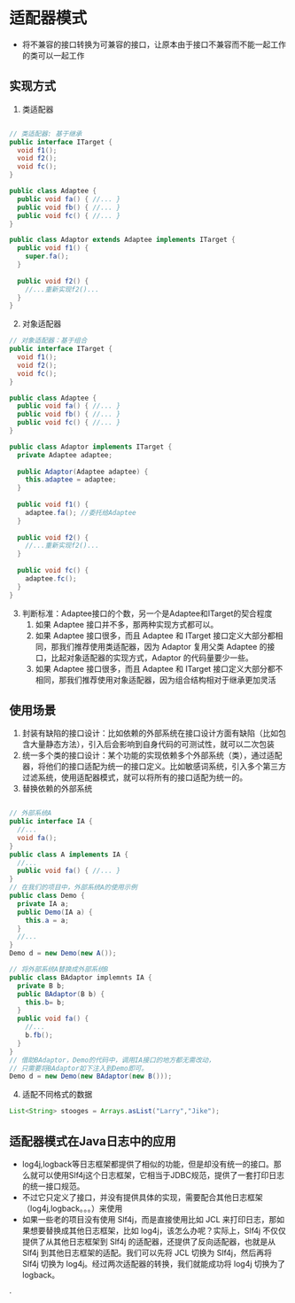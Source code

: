 # 适配器模式

+ 将不兼容的接口转换为可兼容的接口，让原本由于接口不兼容而不能一起工作的类可以一起工作

## 实现方式

1. 类适配器

~~~java

// 类适配器: 基于继承
public interface ITarget {
  void f1();
  void f2();
  void fc();
}

public class Adaptee {
  public void fa() { //... }
  public void fb() { //... }
  public void fc() { //... }
}

public class Adaptor extends Adaptee implements ITarget {
  public void f1() {
    super.fa();
  }
  
  public void f2() {
    //...重新实现f2()...
  }
}
~~~

2. 对象适配器

~~~java
// 对象适配器：基于组合
public interface ITarget {
  void f1();
  void f2();
  void fc();
}

public class Adaptee {
  public void fa() { //... }
  public void fb() { //... }
  public void fc() { //... }
}

public class Adaptor implements ITarget {
  private Adaptee adaptee;
  
  public Adaptor(Adaptee adaptee) {
    this.adaptee = adaptee;
  }
  
  public void f1() {
    adaptee.fa(); //委托给Adaptee
  }
  
  public void f2() {
    //...重新实现f2()...
  }
  
  public void fc() {
    adaptee.fc();
  }
}
~~~

3. 判断标准：Adaptee接口的个数，另一个是Adaptee和ITarget的契合程度
    1. 如果 Adaptee 接口并不多，那两种实现方式都可以。
    2. 如果 Adaptee 接口很多，而且 Adaptee 和 ITarget 接口定义大部分都相同，那我们推荐使用类适配器，因为 Adaptor 复用父类 Adaptee 的接口，比起对象适配器的实现方式，Adaptor 的代码量要少一些。
    3. 如果 Adaptee 接口很多，而且 Adaptee 和 ITarget 接口定义大部分都不相同，那我们推荐使用对象适配器，因为组合结构相对于继承更加灵活

## 使用场景

1. 封装有缺陷的接口设计：比如依赖的外部系统在接口设计方面有缺陷（比如包含大量静态方法），引入后会影响到自身代码的可测试性，就可以二次包装
2. 统一多个类的接口设计：某个功能的实现依赖多个外部系统（类），通过适配器，将他们的接口适配为统一的接口定义。比如敏感词系统，引入多个第三方过滤系统，使用适配器模式，就可以将所有的接口适配为统一的。
3. 替换依赖的外部系统

~~~java

// 外部系统A
public interface IA {
  //...
  void fa();
}
public class A implements IA {
  //...
  public void fa() { //... }
}
// 在我们的项目中，外部系统A的使用示例
public class Demo {
  private IA a;
  public Demo(IA a) {
    this.a = a;
  }
  //...
}
Demo d = new Demo(new A());

// 将外部系统A替换成外部系统B
public class BAdaptor implemnts IA {
  private B b;
  public BAdaptor(B b) {
    this.b= b;
  }
  public void fa() {
    //...
    b.fb();
  }
}
// 借助BAdaptor，Demo的代码中，调用IA接口的地方都无需改动，
// 只需要将BAdaptor如下注入到Demo即可。
Demo d = new Demo(new BAdaptor(new B()));
~~~

4. 适配不同格式的数据

~~~java
List<String> stooges = Arrays.asList("Larry","Jike");
~~~



## 适配器模式在Java日志中的应用

+ log4j,logback等日志框架都提供了相似的功能，但是却没有统一的接口。那么就可以使用Slf4j这个日志框架，它相当于JDBC规范，提供了一套打印日志的统一接口规范。
+ 不过它只定义了接口，并没有提供具体的实现，需要配合其他日志框架（log4j,logback。。。）来使用
+ 如果一些老的项目没有使用 Slf4j，而是直接使用比如 JCL 来打印日志，那如果想要替换成其他日志框架，比如 log4j，该怎么办呢？实际上，Slf4j 不仅仅提供了从其他日志框架到 Slf4j 的适配器，还提供了反向适配器，也就是从 Slf4j 到其他日志框架的适配。我们可以先将 JCL 切换为 Slf4j，然后再将 Slf4j 切换为 log4j。经过两次适配器的转换，我们就能成功将 log4j 切换为了 logback。

·
